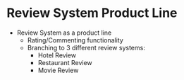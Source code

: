 # Review System Product Line

* Review System as a product line
  * Rating/Commenting functionality       
  * Branching to 3 different review systems:
    * Hotel Review
    * Restaurant Review
    * Movie Review
